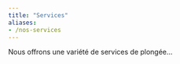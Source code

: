 ```yaml
---
title: "Services"
aliases: 
- /nos-services
---
```


Nous offrons une variété de services de plongée...
